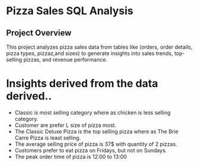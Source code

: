 # Pizza Sales SQL Analysis

## Project Overview
This project analyzes pizza sales data from tables like (orders, order details, pizza types, pizzaz,and sizes) 
to generate insights into sales trends, top-selling pizzas, and revenue performance.
 
# Insights derived from the data derived..

 - Classic is most selling category where as chicken is less selling category.
 - Customer are prefer L size of pizza most.
 - The Classic Deluxe Pizza is the top selling pizza where as The Brie Carre Pizza is least selling.
 - The average selling price of pizza is 37$ with quantity of 2 pizzas.
 - Customers prefer to eat pizza on Fridays, but not on Sundays.
 - The peak order time of pizza is 12:00 to 13:00